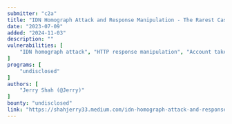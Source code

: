 ```yaml
---
submitter: "c2a"
title: "IDN Homograph Attack and Response Manipulation - The Rarest Case"
date: "2023-07-09"
added: "2024-11-03"
description: ""
vulnerabilities: [
    "IDN homograph attack", "HTTP response manipulation", "Account takeover", "Password reset"
]
programs: [
    "undisclosed"
]
authors: [
    "Jerry Shah (@Jerry)"
]
bounty: "undisclosed"
link: "https://shahjerry33.medium.com/idn-homograph-attack-and-response-manipulation-the-rarest-case-85f64c272a1c"
---
```




